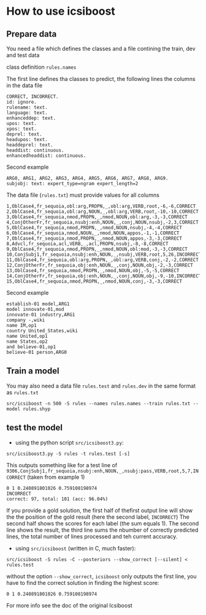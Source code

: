 # How to use icsiboost

## Prepare data

You need a file which defines the classes and a file contining the train, dev and test data

class definition `rules.names`

The first line defines tha classes to predict, the following lines the columns in the data file

```
CORRECT, INCORRECT.
id: ignore.
rulename: text.
language: text.
enhanceddep: text.
upos: text.
xpos: text.
deprel: text.
headupos: text.
headdeprel: text.
headdist: continuous.
enhancedheaddist: continuous.
```

Second example

```
ARG0, ARG1, ARG2, ARG3, ARG4, ARG5, ARG6, ARG7, ARG8, ARG9.
subjobj: text: expert_type=ngram expert_length=2
```

The data file (`rules.txt`) must provide values for all columns

```
1,OblCase4,fr_sequoia,obl:arg,PROPN,_,obl:arg,VERB,root,-6,-6,CORRECT
2,OblCase4,fr_sequoia,obl:arg,NOUN,_,obl:arg,VERB,root,-10,-10,CORRECT
3,OblCase4,fr_sequoia,nmod,PROPN,_,nmod,NOUN,obl:arg,-3,-3,CORRECT
4,ConjOtherFr,fr_sequoia,nsubj:enh,NOUN,_,conj,NOUN,nsubj,-2,3,CORRECT
5,OblCase4,fr_sequoia,nmod,PROPN,_,nmod,NOUN,nsubj,-4,-4,CORRECT
6,OblCase4,fr_sequoia,nmod,NOUN,_,nmod,NOUN,appos,-1,-1,CORRECT
7,OblCase4,fr_sequoia,nmod,PROPN,_,nmod,NOUN,appos,-3,-3,CORRECT
8,Advcl,fr_sequoia,acl,VERB,_,acl,PROPN,nsubj,-8,-8,CORRECT
9,OblCase4,fr_sequoia,nmod,PROPN,_,nmod,NOUN,obl:mod,-3,-3,CORRECT
10,ConjSubj1,fr_sequoia,nsubj:enh,NOUN,_,nsubj,VERB,root,5,26,INCORRECT
11,OblCase4,fr_sequoia,obl:arg,PROPN,_,obl:arg,VERB,conj,-2,-2,CORRECT
12,ConjOtherFr,fr_sequoia,obj:enh,NOUN,_,conj,NOUN,obj,-2,-3,CORRECT
13,OblCase4,fr_sequoia,nmod,PROPN,_,nmod,NOUN,obj,-5,-5,CORRECT
14,ConjOtherFr,fr_sequoia,obj:enh,NOUN,_,conj,NOUN,obj,-9,-10,INCORRECT
15,OblCase4,fr_sequoia,nmod,PROPN,_,nmod,NOUN,conj,-3,-3,CORRECT
```

Second example

```
establish-01 model,ARG1
model innovate-01,mod
innovate-01 industry,ARG1
company -,wiki
name IM,op1
country United_States,wiki
name United,op1
name States,op2
and believe-01,op1
believe-01 person,ARG0
```

## Train a model

You may also need a data file `rules.test` and `rules.dev` in the same format as `rules.txt`

```
src/icsiboost -n 500 -S rules --names rules.names --train rules.txt --model rules.shyp
```

## test the model

* using the python script `src/icsiboost3.py`:

```
src/icsiboost3.py -S rules -t rules.test [-s]
```

This outputs something like for a test line of `9306,ConjSubj1,fr_sequoia,nsubj:enh,NOUN,_,nsubj:pass,VERB,root,5,7,INCORRECT` (taken from example 1)

```
0 1 0.240891801026 0.759108198974
INCORRECT
correct: 97, total: 101 (acc: 96.04%)
```

If you provide a gold solution, the first half of thefirst output line will show the the position of the gold result (here the second label, `INCORRECT`) The second half shows the scores for each label (the sum equals 1).
The second line shows the result, the third line sums the nbumber of correctly predicted lines, the total number of lines processed and teh current accuracy.


* using `src/icsiboost` (written in C, much faster):

```
src/icsiboost -S rules -C --posteriors --show_correct [--silent] < rules.test
```

without the option `--show_correct`, `icsiboost` only outputs the first line, you have to find the correct solution in finding the highest score:



```
0 1 0.240891801026 0.759108198974
```


For more info see the doc of the original Icsiboost

